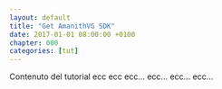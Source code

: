```yaml
---
layout: default
title: "Get AmanithVG SDK"
date: 2017-01-01 08:00:00 +0100
chapter: 000
categories: [tut]
---
```


Contenuto del tutorial ecc ecc ecc...
ecc... ecc... ecc...
